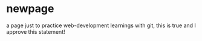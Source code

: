 # newpage

a page just to practice web-development learnings with git,
this is true and I approve this statement!
